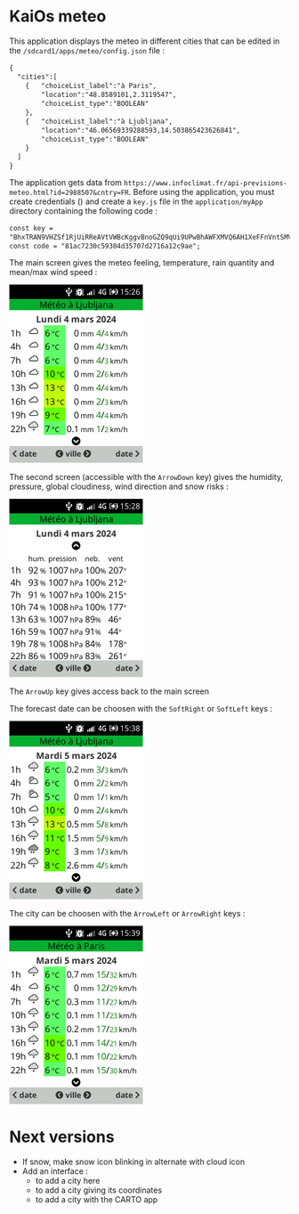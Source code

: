 # KaiOs meteo

This application displays the meteo in different cities that can be edited in the `/sdcard1/apps/meteo/config.json` file :

```
{
  "cities":[
  	{	"choiceList_label":"à Paris",
  		"location":"48.8589101,2.3119547",
  		"choiceList_type":"BOOLEAN"
  	},
  	{	"choiceList_label":"à Ljubljana",
  		"location":"46.06569339288593,14.503865423626841",
  		"choiceList_type":"BOOLEAN"
  	}
  ]
}
```

The application gets data from `https://www.infoclimat.fr/api-previsions-meteo.html?id=2988507&cntry=FR`. Before using the application, you must create credentials () and create a `key.js` file in the `application/myApp` directory containing the following code :

```
const key = "BhxTRAN9VHZSf1RjUiRReAVtVWBcKggvBnoGZQ9qUi9UPwBhAWFXMVQ6AH1XeFFnVntSMV5lUGBQO1IqAXMEZQZsUz8DaFQzUj1UMVJ9UXoFK1U0XHwILwZtBmMPfFIwVDUAZgF8VzdUOQBlV3lRYFZ6Ui1eYFBvUDNSPAFoBGAGYlM2A2FUNFIiVClSZFFgBWNVMVxrCGMGMwZpD2JSOVQ3ADABa1c0VCUAYFdgUWRWZVI0XmBQaFA6UioBcwQeBhZTKgMgVHRSaFRwUn9RMAVoVWE%3D";
const code = "81ac7230c59304d35707d2716a12c9ae";
```

The main screen gives the meteo feeling, temperature, rain quantity and mean/max wind speed :

![main screen](screen_copies/main_screen.png)  

The second screen (accessible with the `ArrowDown` key) gives the humidity, pressure, global cloudiness, wind direction and snow risks :

![second screen](screen_copies/second_screen.png)  

The `ArrowUp` key gives access back to the main screen

The forecast date can be choosen with the `SoftRight` or `SoftLeft` keys :

![waiting screen](screen_copies/nextDate_screen.png)  

The city can be choosen with the `ArrowLeft` or `ArrowRight` keys :

![waiting screen](screen_copies/nextCity_screen.png)  


# Next versions

- If snow, make snow icon blinking in alternate with cloud icon
- Add an interface :
	- to add a city here
	- to add a city giving its coordinates
	- to add a city with the CARTO app

